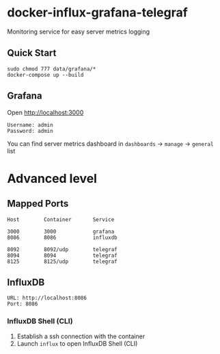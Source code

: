 # docker-influx-grafana-telegraf
Monitoring service for easy server metrics logging

## Quick Start

```
sudo chmod 777 data/grafana/*
docker-compose up --build
```

## Grafana

Open <http://localhost:3000>

```
Username: admin
Password: admin
```

You can find server metrics dashboard in `dashboards` -> `manage` -> `general` list

# Advanced level

## Mapped Ports

```
Host		Container		Service

3000		3000			grafana
8086		8086			influxdb

8092		8092/udp		telegraf
8094		8094			telegraf
8125		8125/udp		telegraf
```

## InfluxDB

```
URL: http://localhost:8086
Port: 8086
```

### InfluxDB Shell (CLI)

1. Establish a ssh connection with the container
2. Launch `influx` to open InfluxDB Shell (CLI)
